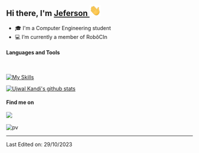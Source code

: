  <!--
**UjwalKandi/UjwalKandi** is a ✨ _special_ ✨ repository because its `README.md` (this file) appears on your GitHub profile.
-->

<h2 align="left">Hi there, I'm <a href="https://www.linkedin.com/in/ujwalkandi" target="_blank" rel="noopener noreferrer"> Jeferson </a> <img src="https://raw.githubusercontent.com/ABSphreak/ABSphreak/master/gifs/Hi.gif" height="30" />
</h2>

- 🎓 I'm a Computer Engineering student 
- 💻 I’m currently a member of RobôCIn

#### Languages and Tools 
<br />

[![My Skills](https://skillicons.dev/icons?i=c,cpp,git,linux,py)](https://skillicons.dev)

[![Ujwal Kandi's github stats](https://github-readme-stats-ujwalkandi.vercel.app/api?username=jefersonseverino&count_private=true&show_icons=true&theme=blue-green&hide_rank=false&hide=stars&include_all_commits=true)](https://github.com/jefersonseverino?tab=repositories)&nbsp;&nbsp;

#### Find me on  
 <p align='left'>
   <a href="https://www.linkedin.com/in/jeferson-severino/" target="_blank"><img height="25" src="https://raw.githubusercontent.com/UjwalKandi/UjwalKandi/changes-to-readme/svg/linkedin%20rect.svg"></a>&nbsp;&nbsp;
</p>

![pv](https://pageview.vercel.app/?github_user=jefersonseverino)


-----
Last Edited on: 29/10/2023

<!--
**jefersonseverino/jefersonseverino** is a ✨ _special_ ✨ repository because its `README.md` (this file) appears on your GitHub profile.

Here are some ideas to get you started:

- 🔭 I’m currently working on ...
- 🌱 I’m currently learning ...
- 👯 I’m looking to collaborate on ...
- 🤔 I’m looking for help with ...
- 💬 Ask me about ...
- 📫 How to reach me: ...
- 😄 Pronouns: ...
- ⚡ Fun fact: ...
-->
